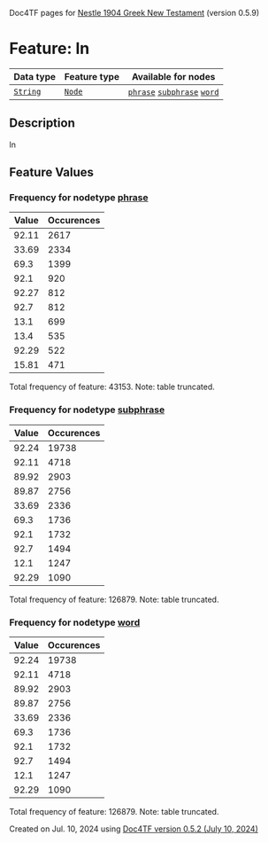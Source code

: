 Doc4TF pages for [Nestle 1904 Greek New Testament](https://github.com/saulocantanhede/tfgreek2/tree/main/tf) (version 0.5.9)
# Feature: ln
Data type|Feature type|Available for nodes
---|---|---
[`String`](featuresbydatatype.md#string)|[`Node`](featuresbytype.md#node)| [`phrase`](featuresbynodetype.md#phrase)  [`subphrase`](featuresbynodetype.md#subphrase)  [`word`](featuresbynodetype.md#word) 
## Description
ln
## Feature Values
### Frequency for nodetype [phrase](featuresbynodetype.md#phrase)
Value|Occurences
---|---
92.11|2617
33.69|2334
69.3|1399
92.1|920
92.27|812
92.7|812
13.1|699
13.4|535
92.29|522
15.81|471

Total frequency of feature: 43153. Note: table truncated.
 ### Frequency for nodetype [subphrase](featuresbynodetype.md#subphrase)
Value|Occurences
---|---
92.24|19738
92.11|4718
89.92|2903
89.87|2756
33.69|2336
69.3|1736
92.1|1732
92.7|1494
12.1|1247
92.29|1090

Total frequency of feature: 126879. Note: table truncated.
 ### Frequency for nodetype [word](featuresbynodetype.md#word)
Value|Occurences
---|---
92.24|19738
92.11|4718
89.92|2903
89.87|2756
33.69|2336
69.3|1736
92.1|1732
92.7|1494
12.1|1247
92.29|1090

Total frequency of feature: 126879. Note: table truncated.
  

Created on Jul. 10, 2024 using [Doc4TF version 0.5.2 (July 10, 2024)](https://github.com/tonyjurg/Doc4TF/blob/main/CreateFeatureDoc.ipynb) 